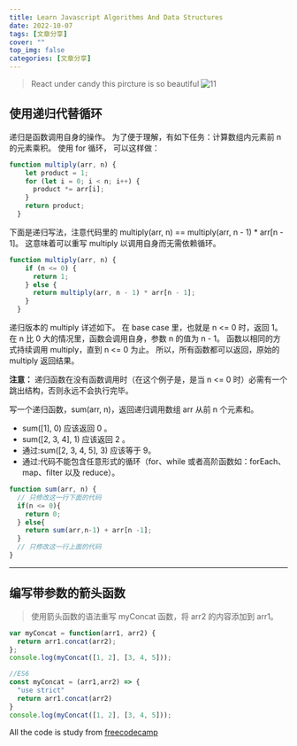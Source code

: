 ```yaml
---
title: Learn Javascript Algorithms And Data Structures
date: 2022-10-07
tags: [文章分享]
cover: ""
top_img: false
categories: [文章分享]
---
```


>  React under candy this pircture is so beautiful
> ![11](https://blog.logrocket.com/wp-content/uploads/2020/01/complete-guide-react-refs.png)

## 使用递归代替循环

递归是函数调用自身的操作。 为了便于理解，有如下任务：计算数组内元素前 n 的元素乘积。 使用 for 循环， 可以这样做：

```js
function multiply(arr, n) {
    let product = 1;
    for (let i = 0; i < n; i++) {
      product *= arr[i];
    }
    return product;
  }
```

下面是递归写法，注意代码里的 multiply(arr, n) == multiply(arr, n - 1) * arr[n - 1]。 这意味着可以重写 multiply 以调用自身而无需依赖循环。

```js
function multiply(arr, n) {
    if (n <= 0) {
      return 1;
    } else {
      return multiply(arr, n - 1) * arr[n - 1];
    }
  }
```

递归版本的 multiply 详述如下。 在 base case 里，也就是 n <= 0 时，返回 1。 在 n 比 0 大的情况里，函数会调用自身，参数 n 的值为 n - 1。 函数以相同的方式持续调用 multiply，直到 n <= 0 为止。 所以，所有函数都可以返回，原始的 multiply 返回结果。

**注意：** 递归函数在没有函数调用时（在这个例子是，是当 n <= 0 时）必需有一个跳出结构，否则永远不会执行完毕。

写一个递归函数，sum(arr, n)，返回递归调用数组 arr 从前 n 个元素和。
- sum([1], 0) 应该返回 0 。
- sum([2, 3, 4], 1) 应该返回 2 。
- 通过:sum([2, 3, 4, 5], 3) 应该等于 9。
- 通过:代码不能包含任意形式的循环（for、while 或者高阶函数如：forEach、map、filter 以及 reduce）。

```js
function sum(arr, n) {
  // 只修改这一行下面的代码
  if(n <= 0){
    return 0;
  } else{
    return sum(arr,n-1) + arr[n -1];
  }
  // 只修改这一行上面的代码
}
```

--- 
## 编写带参数的箭头函数

> 使用箭头函数的语法重写 myConcat 函数，将 arr2 的内容添加到 arr1。

```js
var myConcat = function(arr1, arr2) {
  return arr1.concat(arr2);
};
console.log(myConcat([1, 2], [3, 4, 5]));

//ES6
const myConcat = (arr1,arr2) => {
  "use strict"
  return arr1.concat(arr2)
}
console.log(myConcat([1, 2], [3, 4, 5]));
```

All the code is study from [freecodecamp](https://www.freecodecamp.org/learn/javascript-algorithms-and-data-structures/)
